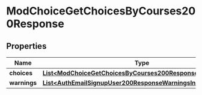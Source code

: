 

# ModChoiceGetChoicesByCourses200Response


## Properties

| Name | Type | Description | Notes |
|------------ | ------------- | ------------- | -------------|
|**choices** | [**List&lt;ModChoiceGetChoicesByCourses200ResponseChoicesInner&gt;**](ModChoiceGetChoicesByCourses200ResponseChoicesInner.md) |  |  |
|**warnings** | [**List&lt;AuthEmailSignupUser200ResponseWarningsInner&gt;**](AuthEmailSignupUser200ResponseWarningsInner.md) |  |  [optional] |



